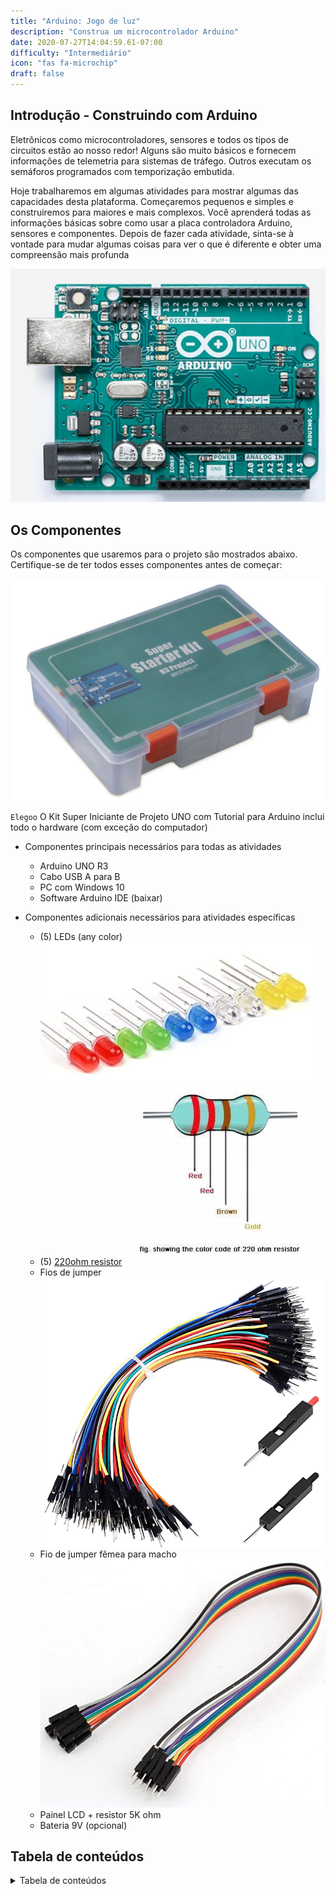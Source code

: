 ```yaml
---
title: "Arduino: Jogo de luz"
description: "Construa um microcontrolador Arduino"
date: 2020-07-27T14:04:59.61-07:00
difficulty: "Intermediário"
icon: "fas fa-microchip"
draft: false
---
```


## Introdução - Construindo com Arduino

Eletrônicos como microcontroladores, sensores e todos os tipos de circuitos estão ao nosso redor! Alguns são muito básicos e fornecem informações de telemetria para sistemas de tráfego. Outros executam os semáforos programados com temporização embutida.

Hoje trabalharemos em algumas atividades para mostrar algumas das capacidades desta plataforma. Começaremos pequenos e simples e construiremos para maiores e mais complexos. Você aprenderá todas as informações básicas sobre como usar a placa controladora Arduino, sensores e componentes. Depois de fazer cada atividade, sinta-se à vontade para mudar algumas coisas para ver o que é diferente e obter uma compreensão mais profunda

![Foto de um Arduino](./img/Arduino.png)

## Os Componentes

 Os componentes que usaremos para o projeto são mostrados abaixo. Certifique-se de ter todos esses componentes antes de começar:

![Alt Text: Foto de um Elegoo UNO Kit para iniciante](img/Elegoo-starter-kit.png)

`Elegoo` O Kit Super Iniciante de Projeto UNO com Tutorial para Arduino inclui todo o hardware (com exceção do computador)

* Componentes principais necessários para todas as atividades
  * Arduino UNO R3
  * Cabo USB A para B
  * PC com Windows 10
  * Software Arduino IDE (baixar)

* Componentes adicionais necessários para atividades específicas
  * (5) LEDs (any color)
![Alt Text: Imagem de LEDs em cores de arco-íris](img/colorful_LEDs.jpg)
  * (5) [220ohm resistor](https://somanytech.com/220-ohm-resistor-color-code)
![Imagem das faixas de cores em um resistor de 220 Ohms](img/220OhmResistor.jfif)
  * Fios de jumper
![Alt Text: Imagem de estoque de fios de jumper de placa de ensaio](img/jumperWires.png)
  * Fio de jumper fêmea para macho
![Alt Text: Imagem de estoque de um fio](img/DupontWire.png)
  * Painel LCD + resistor 5K ohm
  * Bateria 9V (opcional)

## Tabela de conteúdos

<details close>
<summary>Tabela de conteúdos</summary>
{{% children /%}}
</details>
